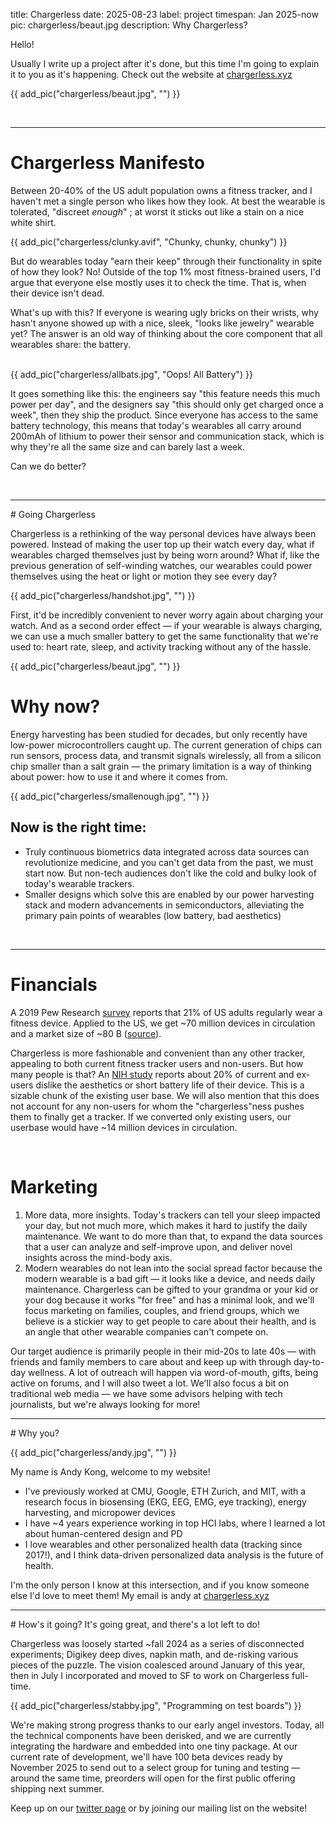 title: Chargerless
date: 2025-08-23
label: project
timespan: Jan 2025-now
pic: chargerless/beaut.jpg
description: Why Chargerless?

Hello!

Usually I write up a project after it's done, but this time I'm going to explain it to you as it's happening. Check out the website at [chargerless.xyz](https://chargerless.xyz/)

{{ add_pic("chargerless/beaut.jpg", "") }}

<br>
<hr>

# Chargerless Manifesto

Between 20-40% of the US adult population owns a fitness tracker, and I haven't met a single person who likes how they look. At best the wearable is tolerated, "discreet <i>enough</i>" ; at worst it sticks out like a stain on a nice white shirt. 

{{ add_pic("chargerless/clunky.avif", "Chunky, chunky, chunky") }}
<br>

But do wearables today "earn their keep" through their functionality in spite of how they look? No! Outside of the top 1% most fitness-brained users, I'd argue that everyone else mostly uses it to check the time. That is, when their device isn't dead.


What's up with this? If everyone is wearing ugly bricks on their wrists, why hasn't anyone showed up with a nice, sleek, "looks like jewelry" wearable yet? The answer is an old way of thinking about the core component that all wearables share: the battery.

<br>
{{ add_pic("chargerless/allbats.jpg", "Oops! All Battery") }}
<br>

It goes something like this: the engineers say "this feature needs this much power per day", and the designers say "this should only get charged once a week", then they ship the product. Since everyone has access to the same battery technology, this means that today's wearables all carry around 200mAh of lithium to power their sensor and communication stack, which is why they're all the same size and can barely last a week.

Can we do better?

<br>
<hr>
# Going Chargerless

Chargerless is a rethinking of the way personal devices have always been powered. Instead of making the user top up their watch every day, what if wearables charged themselves just by being worn around? What if, like the previous generation of self-winding watches, our wearables could power themselves using the heat or light or motion they see every day? 

{{ add_pic("chargerless/handshot.jpg", "") }}

First, it'd be incredibly convenient to never worry again about charging your watch. And as a second order effect — if your wearable is always charging, we can use a much smaller battery to get the same functionality that we're used to: heart rate, sleep, and activity tracking without any of the hassle.

{{ add_pic("chargerless/beaut.jpg", "") }}
<br>

# Why now?

Energy harvesting has been studied for decades, but only recently have low-power microcontrollers caught up. The current generation of chips can run sensors, process data, and transmit signals wirelessly, all from a silicon chip smaller than a salt grain — the primary limitation is a way of thinking about power: how to use it and where it comes from. 

{{ add_pic("chargerless/smallenough.jpg", "") }}
<br>

## Now is the right time:
- Truly continuous biometrics data integrated across data sources can revolutionize medicine, and you can't get data from the past, we must start now. But non-tech audiences don't like the cold and bulky look of today's wearable trackers.
- Smaller designs which solve this are enabled by our power harvesting stack and modern advancements in semiconductors, alleviating the primary pain points of wearables (low battery, bad aesthetics)

<br><hr>

# Financials
A 2019 Pew Research [survey](https://www.pewresearch.org/wp-content/uploads/2020/01/FT_2020.01.07_FitnessTracker_Methodology-_Topline_final.pdf) reports that 21% of US adults regularly wear a fitness device. Applied to the US, we get ~70 million devices in circulation and a market size of ~80 B ([source](https://www.grandviewresearch.com/industry-analysis/wearable-technology-market)). 

Chargerless is more fashionable and convenient than any other tracker, appealing to both current fitness tracker users and non-users. But how many people is that? An [NIH study](https://bmcpublichealth.biomedcentral.com/articles/10.1186/s12889-017-4888-1) reports about 20% of current and ex-users dislike the aesthetics or short battery life of their device. This is a sizable chunk of the existing user base. We will also mention that this does not account for any non-users for whom the "chargerless"ness pushes them to finally get a tracker. If we converted only existing users, our userbase would have ~14 million devices in circulation. 

<br>

# Marketing

1. More data, more insights. Today's trackers can tell your sleep impacted your day, but not much more, which makes it hard to justify the daily maintenance. We want to do more than that, to expand the data sources that a user can analyze and self-improve upon, and deliver novel insights across the mind-body axis.
2. Modern wearables do not lean into the social spread factor because the modern wearable is a bad gift — it looks like a device, and needs daily maintenance. Chargerless can be gifted to your grandma or your kid or your dog because it works "for free" and has a minimal look, and we'll focus marketing on families, couples, and friend groups, which we believe is a stickier way to get people to care about their health, and is an angle that other wearable companies can't compete on. 

Our target audience is primarily people in their mid-20s to late 40s — with friends and family members to care about and keep up with through day-to-day wellness. A lot of outreach will happen via word-of-mouth, gifts, being active on forums, and I will also tweet a lot. We'll also focus a bit on traditional web media — we have some advisors helping with tech journalists, but we're always looking for more!  

<hr>
# Why you?

{{ add_pic("chargerless/andy.jpg", "") }}

My name is Andy Kong, welcome to my website! 

- I've previously worked at CMU, Google, ETH Zurich, and MIT, with a research focus in biosensing (EKG, EEG, EMG, eye tracking), energy harvesting, and micropower devices
- I have ~4 years experience working in top HCI labs, where I learned a lot about human-centered design and PD
- I love wearables and other personalized health data (tracking since 2017!), and I think data-driven personalized data analysis is the future of health. 

I'm the only person I know at this intersection, and if you know someone else I'd love to meet them! My email is andy at [chargerless.xyz](https://chargerless.xyz/)

<hr>
# How's it going?
It's going great, and there's a lot left to do!

Chargerless was loosely started ~fall 2024 as a series of disconnected experiments; Digikey deep dives, napkin math, and de-risking various pieces of the puzzle. The vision coalesced around January of this year, then in July I incorporated and moved to SF to work on Chargerless full-time. 


{{ add_pic("chargerless/stabby.jpg", "Programming on test boards") }}
<br>

We're making strong progress thanks to our early angel investors. Today, all the technical components have been derisked, and we are currently integrating the hardware and embedded into one tiny package. At our current rate of development, we'll have 100 beta devices ready by November 2025 to send out to a select group for tuning and testing — around the same time, preorders will open for the first public offering shipping next summer.

Keep up on our [twitter page](http://twitter.com/chargerlessxyz) or by joining our mailing list on the website!






[//]: # ()
[//]: # (## The Future)

[//]: # (Once the beta devices are out the door, our next target is getting >10k preorders.)

[//]: # ()
[//]: # (I'm writing this on August 24, 2025. I'm looking to raise a bit more money and close the pre-seed so I can front costs for development and focus on shipping first devices. I'm currently spending most of my time on the technical side, so I'm looking for a product person to take the time to really nail down the brand / marketing of this company. And I'd also like to move quicker on other deliverables &#40;app, website, database&#41;, looking for some help on that front. )

[//]: # ()
[//]: # (If you'd like to get in on the first 100, reach out @oldestasian or andy at [chargerless.xyz]&#40;https://chargerless.xyz/&#41;)

